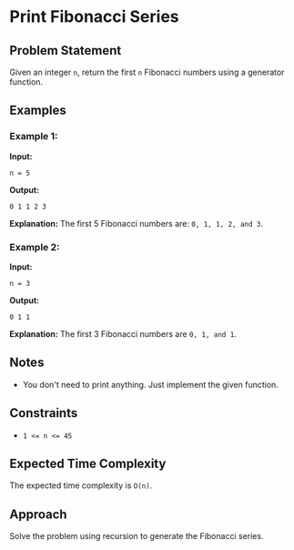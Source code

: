# Print Fibonacci Series

## Problem Statement
Given an integer `n`, return the first `n` Fibonacci numbers using a generator function.

## Examples

### Example 1:
**Input:**
```
n = 5
```
**Output:**
```
0 1 1 2 3
```
**Explanation:**
The first 5 Fibonacci numbers are: `0, 1, 1, 2, and 3`.

### Example 2:
**Input:**
```
n = 3
```
**Output:**
```
0 1 1
```
**Explanation:**
The first 3 Fibonacci numbers are `0, 1, and 1`.

## Notes
- You don't need to print anything. Just implement the given function.

## Constraints
- `1 <= n <= 45`

## Expected Time Complexity
The expected time complexity is `O(n)`.

## Approach
Solve the problem using recursion to generate the Fibonacci series.

